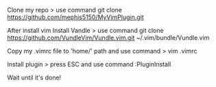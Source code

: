 Clone my repo > use command
git clone https://github.com/mephis5150/MyVimPlugin.git

After install vim
Install Vandle > use command
git clone https://github.com/VundleVim/Vundle.vim.git ~/.vim/bundle/Vundle.vim

Copy my .vimrc file to 'home/' path and use command > vim .vimrc

Install plugin > press ESC and use command
:PluginInstall

Wait until it's done!
